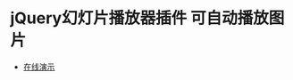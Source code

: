 # jQuery幻灯片播放器插件 可自动播放图片

* [在线演示](http://www.html5tricks.com/demo/css3-svg-hourglass-loading/index.html) 
